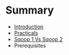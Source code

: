 # Summary

* [Introduction](README.md)
* [Practicals](practicals.md)
* [Sqoop 1 Vs Sqoop 2](sqoop-1-vs-sqoop-2.md)
* Prerequisites

